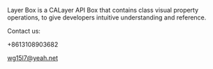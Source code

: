 

Layer Box is a CALayer API Box that contains  class visual property operations, to give developers intuitive understanding and reference.

Contact us:

+8613108903682

 wg15l7@yeah.net
